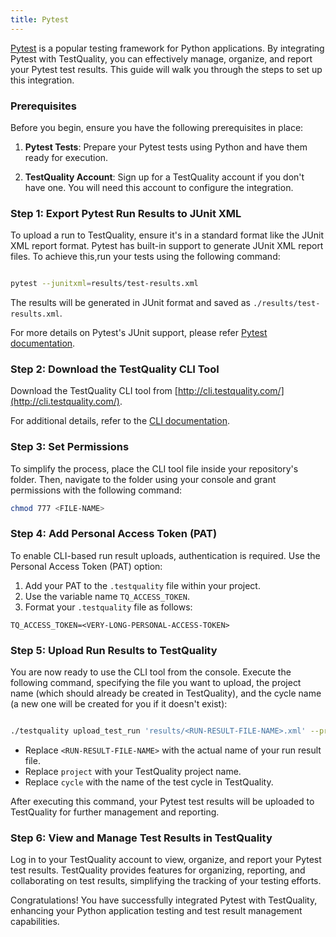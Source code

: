 ```yaml
---
title: Pytest 
---
```


[Pytest](https://docs.pytest.org/en/8.0.x/) is a popular testing framework for Python applications. By integrating Pytest with TestQuality, you can effectively manage, organize, and report your Pytest test results. This guide will walk you through the steps to set up this integration.

### Prerequisites

Before you begin, ensure you have the following prerequisites in place:

1. **Pytest Tests**: Prepare your Pytest tests using Python and have them ready for execution.

2. **TestQuality Account**: Sign up for a TestQuality account if you don't have one. You will need this account to configure the integration.

### Step 1: Export Pytest Run Results to JUnit XML

To upload a run to TestQuality, ensure it's in a standard format like the JUnit XML report format. Pytest has built-in support to generate JUnit XML report files. To achieve this,run your tests using the following command:

```bash

pytest --junitxml=results/test-results.xml
```

The results will be generated in JUnit format and saved as `./results/test-results.xml`. 

For more details on Pytest's JUnit support, please refer [Pytest documentation](https://docs.pytest.org/en/6.2.x/usage.html#creating-junitxml-format-files).

### Step 2: Download the TestQuality CLI Tool

Download the TestQuality CLI tool from [http://cli.testquality.com/](http://cli.testquality.com/).

For additional details, refer to the [CLI documentation](testquality_cli).

### Step 3: Set Permissions

To simplify the process, place the CLI tool file inside your repository's folder. Then, navigate to the folder using your console and grant permissions with the following command:

```bash
chmod 777 <FILE-NAME>
```
### Step 4: Add Personal Access Token (PAT)

To enable CLI-based run result uploads, authentication is required. Use the Personal Access Token (PAT) option:

1. Add your PAT to the `.testquality` file within your project.
2. Use the variable name `TQ_ACCESS_TOKEN`.
3. Format your `.testquality` file as follows:

```plaintext
TQ_ACCESS_TOKEN=<VERY-LONG-PERSONAL-ACCESS-TOKEN>
```
### Step 5: Upload Run Results to TestQuality

You are now ready to use the CLI tool from the console. Execute the following command, specifying the file you want to upload, the project name (which should already be created in TestQuality), and the cycle name (a new one will be created for you if it doesn't exist):

```bash

./testquality upload_test_run 'results/<RUN-RESULT-FILE-NAME>.xml' --project_name=project --plan_name=cycle
```
- Replace `<RUN-RESULT-FILE-NAME>` with the actual name of your run result file.
- Replace `project` with your TestQuality project name.
- Replace `cycle` with the name of the test cycle in TestQuality.


After executing this command, your Pytest test results will be uploaded to TestQuality for further management and reporting.

### Step 6: View and Manage Test Results in TestQuality

Log in to your TestQuality account to view, organize, and report your Pytest test results. TestQuality provides features for organizing, reporting, and collaborating on test results, simplifying the tracking of your testing efforts.

Congratulations! You have successfully integrated Pytest with TestQuality, enhancing your Python application testing and test result management capabilities.
